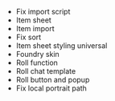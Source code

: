 - Fix import script
- Item sheet
- Item import
- Fix sort
- Item sheet styling universal
- Foundry skin
- Roll function
- Roll chat template
- Roll button and popup
- Fix local portrait path
